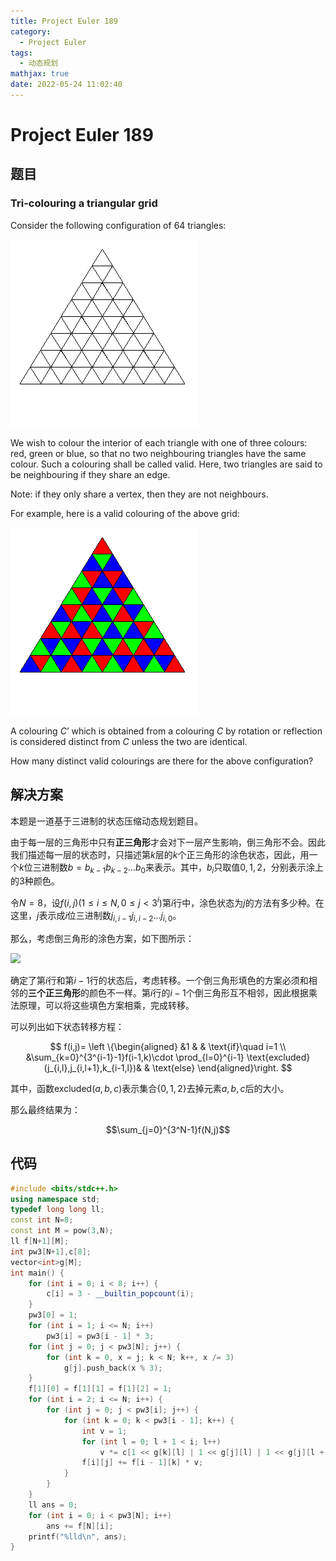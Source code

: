```yaml
---
title: Project Euler 189
category:
  - Project Euler
tags:
  - 动态规划
mathjax: true
date: 2022-05-24 11:02:40
---
```


<escape><!-- more --></escape>

# Project Euler 189

## 题目

### Tri-colouring a triangular grid

Consider the following configuration of 64 triangles:

![](../images/p189_grid.gif)

We wish to colour the interior of each triangle with one of three colours: red, green or blue, so that no two neighbouring triangles have the same colour. Such a colouring shall be called valid. Here, two triangles are said to be neighbouring if they share an edge.

Note: if they only share a vertex, then they are not neighbours.

For example, here is a valid colouring of the above grid:

![](../images/p189_colours.gif)

A colouring $C’$ which is obtained from a colouring $C$ by rotation or reflection is considered distinct from $C$ unless the two are identical.

How many distinct valid colourings are there for the above configuration?

## 解决方案

本题是一道基于三进制的状态压缩动态规划题目。

由于每一层的三角形中只有**正三角形**才会对下一层产生影响，倒三角形不会。因此我们描述每一层的状态时，只描述第$k$层的$k$个正三角形的涂色状态，因此，用一个$k$位三进制数$b=b_{k-1}b_{k-2}\dots b_0$来表示。其中，$b_i$只取值$0,1,2$，分别表示涂上的$3$种颜色。

令$N=8$，设$f(i,j)(1\le i\le N,0\le j< 3^i)$第$i$行中，涂色状态为$j$的方法有多少种。在这里，$j$表示成$i$位三进制数$j_{i,i-1}j_{i,i-2}\dots j_{i,0}$。

那么，考虑倒三角形的涂色方案，如下图所示：

![](../images/p189-1.png)

确定了第$i$行和第$i-1$行的状态后，考虑转移。一个倒三角形填色的方案必须和相邻的**三个正三角形**的颜色不一样。第$i$行的$i-1$个倒三角形互不相邻，因此根据乘法原理，可以将这些填色方案相乘，完成转移。

可以列出如下状态转移方程：

$$
f(i,j)=
\left \{\begin{aligned}
  &1  & & \text{if}\quad i=1 \\
  &\sum_{k=0}^{3^{i-1}-1}f(i-1,k)\cdot \prod_{l=0}^{i-1}  \text{excluded}(j_{i,l},j_{i,l+1},k_{i-1,l})& & \text{else}
\end{aligned}\right.
$$

其中，函数$\text{excluded}(a,b,c)$表示集合$\{0,1,2\}$去掉元素$a,b,c$后的大小。

那么最终结果为：

$$\sum_{j=0}^{3^N-1}f(N,j)$$

## 代码

```C++
#include <bits/stdc++.h>
using namespace std;
typedef long long ll;
const int N=8;
const int M = pow(3,N);
ll f[N+1][M];
int pw3[N+1],c[8];
vector<int>g[M];
int main() {
    for (int i = 0; i < 8; i++) {
        c[i] = 3 - __builtin_popcount(i);
    }
    pw3[0] = 1;
    for (int i = 1; i <= N; i++)
        pw3[i] = pw3[i - 1] * 3;
    for (int j = 0; j < pw3[N]; j++) {
        for (int k = 0, x = j; k < N; k++, x /= 3)
            g[j].push_back(x % 3);
    }
    f[1][0] = f[1][1] = f[1][2] = 1;
    for (int i = 2; i <= N; i++) {
        for (int j = 0; j < pw3[i]; j++) {
            for (int k = 0; k < pw3[i - 1]; k++) {
                int v = 1;
                for (int l = 0; l + 1 < i; l++)
                    v *= c[1 << g[k][l] | 1 << g[j][l] | 1 << g[j][l + 1]];
                f[i][j] += f[i - 1][k] * v;
            }
        }
    }
    ll ans = 0;
    for (int i = 0; i < pw3[N]; i++)
        ans += f[N][i];
    printf("%lld\n", ans);
}
```
